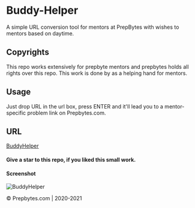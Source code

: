 # Buddy-Helper
A simple URL conversion tool for mentors at PrepBytes with wishes to mentors based on daytime.

## Copyrights
This repo works extensively for prepbyte mentors and prepbytes holds all rights over this repo.
This work is done by as a helping hand for mentors.

## Usage
Just drop URL in the url box, press ENTER and it'll lead you to a mentor-specific problem link on Prepbytes.com.

## URL
[BuddyHelper](https://BuddyHelper.herokuapp.com)

#### Give a star to this repo, if you liked this small work.

#### Screenshot
![BuddyHelper](https://user-images.githubusercontent.com/34307370/87109690-dd0ed680-c254-11ea-95a2-97a20f60573d.png)




© Prepbytes.com | 2020-2021
